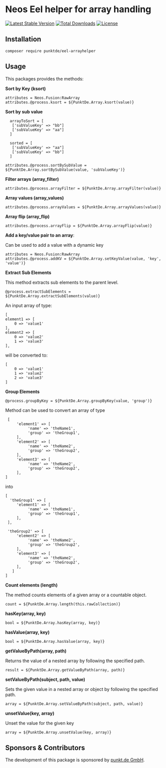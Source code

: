 # Neos Eel helper for array handling

[![Latest Stable Version](https://poser.pugx.org/punktDe/eel-arrayhelper/v/stable)](https://packagist.org/packages/punktDe/eel-arrayhelper) [![Total Downloads](https://poser.pugx.org/punktDe/eel-arrayhelper/downloads)](https://packagist.org/packages/punktDe/eel-arrayhelper) [![License](https://poser.pugx.org/punktDe/eel-arrayhelper/license)](https://packagist.org/packages/punktDe/eel-arrayhelper)

## Installation

    composer require punktde/eel-arrayhelper

## Usage

This packages provides the methods:

**Sort by Key (ksort)**

    attributes = Neos.Fusion:RawArray
    attributes.@process.ksort = ${PunktDe.Array.ksort(value)}

**Sort by sub value**
    
      arrayToSort = [
       ['subValueKey' => "bb"]
       ['subValueKey' => "aa"]
      ]
     
      sorted = [
       ['subValueKey' => "aa"]
       ['subValueKey' => "bb"]
      ]
 
    attributes.@process.sortBySubValue = ${PunktDe.Array.sortBySubValue(value, 'subValueKey')}


**Filter arrays (array_filter)**

    attributes.@process.arrayFilter = ${PunktDe.Array.arrayFilter(value)}

**Array values (array_values)**

    attributes.@process.arrayValues = ${PunktDe.Array.arrayValues(value)}

**Array flip (array_flip)**

    attributes.@process.arrayFlip = ${PunktDe.Array.arrayFlip(value)}

**Add a key/value pair to an array**:

Can be used to add a value with a dynamic key

    attributes = Neos.Fusion:RawArray
    attributes.@process.addKV = ${PunktDe.Array.setKeyValue(value, 'key', 'value')}

**Extract Sub Elements**

This method extracts sub elements to the parent level.

    @process.extractSubElements = ${PunktDe.Array.extractSubElements(value)}

An input array of type:

    [
    element1 => [
        0 => 'value1'
    ],
    element2 => [
        0 => 'value2'
        1 => 'value3'
    ],

will be converted to:

    [
        0 => 'value1'
        1 => 'value2'
        2 => 'value3'
    ]

**Group Elements**

    @process.groupByKey = ${PunktDe.Array.groupByKey(value, 'group')}

Method can be used to convert an array of type
   
     [
         'element1' => [
              'name' => 'theName1',
              'group' => 'theGroup1',
         ],
         'element2' => [
              'name' => 'theName2',
              'group' => 'theGroup2',
         ],
         'element3' => [
              'name' => 'theName2',
              'group' => 'theGroup2',
         ],
    ]

into

    [
      'theGroup1' => [
         'element1' => [
              'name' => 'theName1',
              'group' => 'theGroup1',
         ],
     ],
    
     'theGroup2' => [
         'element2' => [
              'name' => 'theName2',
              'group' => 'theGroup2',
         ],
         'element3' => [
              'name' => 'theName2',
              'group' => 'theGroup2',
         ],
       ]
    ]

**Count elements (length)**

The method counts elements of a given array or a countable object.

    count = ${PunktDe.Array.length(this.rawCollection)}

**hasKey(array, key)**

    bool = ${PunktDe.Array.hasKey(array, key)}

**hasValue(array, key)**

    bool = ${PunktDe.Array.hasValue(array, key)}

**getValueByPath(array, path)**

Returns the value of a nested array by following the specified path.

    result = ${PunktDe.Array.getValueByPath(array, path)}

**setValueByPath(subject, path, value)**

Sets the given value in a nested array or object by following the specified path.

    array = ${PunktDe.Array.setValueByPath(subject, path, value)}

**unsetValue(key, array)**

Unset the value for the given key

    array = ${PunktDe.Array.unsetValue(key, array)}

## Sponsors & Contributors

The development of this package is sponsored by [punkt.de GmbH](https://punkt.de/en).
